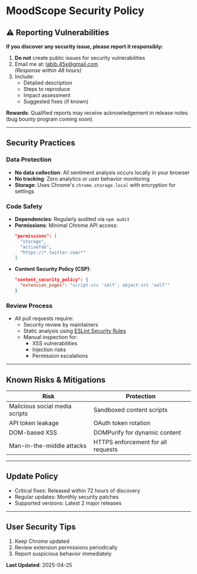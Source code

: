 
# MoodScope Security Policy 

## ⚠ Reporting Vulnerabilities

**If you discover any security issue, please report it responsibly:**

1. **Do not** create public issues for security vulnerabilities
2. Email me at: [labib.45x@gmail.com ](labib.45x@gmail.com)  
   *(Response within 48 hours)*
3. Include:
   - Detailed description
   - Steps to reproduce
   - Impact assessment
   - Suggested fixes (if known)

**Rewards**: Qualified reports may receive acknowledgement in release notes (bug bounty program coming soon).

---

##  Security Practices

### Data Protection
- **No data collection**: All sentiment analysis occurs locally in your browser
- **No tracking**: Zero analytics or user behavior monitoring
- **Storage**: Uses Chrome's `chrome.storage.local` with encryption for settings

### Code Safety
- **Dependencies**: Regularly audited via `npm audit`
- **Permissions**: Minimal Chrome API access:
  ```json
  "permissions": [
    "storage",
    "activeTab",
    "https://*.twitter.com/*"
  ]
  ```
- **Content Security Policy (CSP)**:
  ```json
  "content_security_policy": {
    "extension_pages": "script-src 'self'; object-src 'self'"
  }
  ```

### Review Process
- All pull requests require:
  - Security review by maintainers
  - Static analysis using [ESLint Security Rules](https://github.com/nodesecurity/eslint-plugin-security)
  - Manual inspection for:
    - XSS vulnerabilities
    - Injection risks
    - Permission escalations

---

##  Known Risks & Mitigations

| Risk | Protection |
|------|------------|
| Malicious social media scripts | Sandboxed content scripts |
| API token leakage | OAuth token rotation |
| DOM-based XSS | DOMPurify for dynamic content |
| Man-in-the-middle attacks | HTTPS enforcement for all requests |

---

##  Update Policy
- Critical fixes: Released within 72 hours of discovery
- Regular updates: Monthly security patches
- Supported versions: Latest 2 major releases

---

##  User Security Tips
1. Keep Chrome updated
2. Review extension permissions periodically
3. Report suspicious behavior immediately

**Last Updated**: 2025-04-25  
